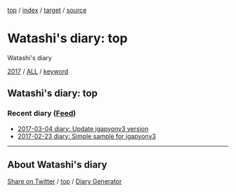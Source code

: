 [top](index.html) / [index](index.html) / [target](https://igapyon.github.io/mydiary/index.html) / [source](https://github.com/igapyon/mydiary/blob/master/index.src.md) 

Watashi's diary: top
=====================================================================================================
Watashi's diary

[2017](2017/index.html)
/ [ALL](idxall.html)
 / [keyword](keyword/index.html)

## Watashi's diary: top

### Recent diary ([Feed](https://igapyon.github.io/mydiary/atomRecent.xml))

* [2017-03-04 diary: Update igapyonv3 version](2017/ig170304.html)
* [2017-02-23 diary: Simple sample for igapyonv3](2017/ig170223.html)


----------------------------------------------------------------------------------------------------

## About Watashi's diary

[Share on Twitter](https://twitter.com/intent/tweet?hashtags=igapyon%2Cdiary%2C%E3%81%84%E3%81%8C%E3%81%B4%E3%82%87%E3%82%93&text=Watashi%27s+diary%3A+top&url=https%3A%2F%2Figapyon.github.io%2Fmydiary%2Findex.html) / [top](index.html) / [Diary Generator](https://github.com/igapyon/igapyonv3)

